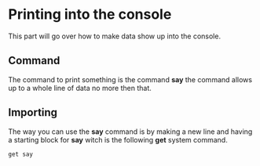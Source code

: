 # Printing into the console
This part will go over how to make data show up into the console.

## Command
The command to print something is the command **say** the command allows up to a whole line of data no more then that.

## Importing
The way you can use the **say** command is by making a new line and having a starting block for **say** witch is the following **get** system command.

```ekg
get say
```
